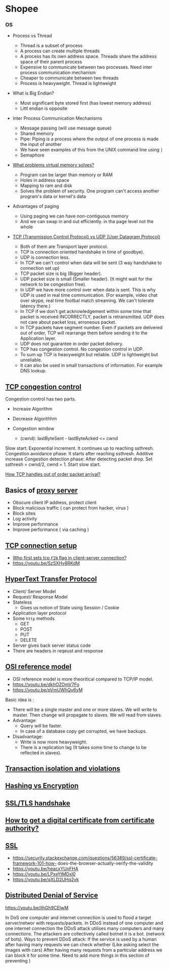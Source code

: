 # Shopee

### OS
- Process vs Thread
    - Thread is a subset of process
    - A process can create multiple threads
    - A process has its own address space. Threads share the address space of their parent process
    - Expensive to communicate between two processes. Need inter process communication mechanism
    - Cheaper to communicate between two threads
    - Process is heavyweight. Thread is lightweight

- What is Big Endian?
    - Most significant byte stored first (has lowest memory address)
    - Littl endian is opposite

- Inter Process Communication Mechanisms
    - Message passing (will use message queue)
    - Shared memory
    - Pipe: Piping is a process where the output of one process is made the input of another
    - We have seen examples of this from the UNIX command line using $\mid$
    - Semaphore

- [What problems virtual memory solves?](https://youtu.be/qlH4-oHnBb8)
    - Program can be larger than memory or RAM
    - Holes in address space
    - Mapping to ram and disk
    - Solves the problem of security. One program can't access another program's data or kernel's data

- Advantages of paging
  - Using paging we can have non-contiguous memory
  - And we can swap in and out efficiently. in tha page level not the whole

- [TCP (Transmission Control Protocol) vs UDP (User Datagram Protocol)](https://youtu.be/Vdc8TCESIg8)
    - Both of them are Transport layer protocol.
    - TCP is connection oriented handshake in time of goodbye). 
    - UDP is connection less.
    - In TCP we can't control when data will be sent (3 way handshake to connection set up)
    - TCP packet size is big (Bigger header). 
    - UDP packet size is small (Smaller header). (It might wait for the network to be congestion free). 
    - In UDP we have more control over when data is sent. This is why UDP is used in real time communication. (For example, video chat over skype, real time footbal match streaming. We can't tolerate latency there.)
    - In TCP if we don't get acknowledgement within some time that packet is received INCORRECTLY, packet is retransmitted. UDP does not care about packet loss, erroneous packet.
    -  In TCP packets have segment number. Even if packets are delivered out of order, TCP will rearrange them before sending it to the Application layer.
    - UDP does not guarantee in order packet delivery.
    - TCP has congestion control. No congestion control in UDP.
    -  To sum up TCP is heavyweight but reliable. UDP is lightweight but unreliable.
    - It can also be used in small transactions of information. For example DNS lookup.

## [TCP congestion control](https://youtu.be/uEN-71R4gjQ)
Congestion control has two parts.
- Increase Algorithm
- Decrease Algorithhm

- Congestion window
  - (cwnd): lastByteSent - lastByteAcked <= cwnd

 Slow start: Exponential increment. It continues up to reaching ssthresh.
 Congestion avoidance phase: It starts after reaching ssthresh. Additive increase
 Congestion detection phase: After detecting packet drop. Set ssthresh = cwnd/2,
 cwnd = 1. Start slow start.

 [How TCP handles out of order packet arrival?](https://youtu.be/YttGlOUFDvU)

## Basics of [proxy server](https://youtu.be/qU0PVSJCKcs)
  - Obscure client IP address, protect client
  - Block malicious traffic ( can protect from hacker, virus )
  - Block sites
  - Log activity
  - Improve performance
  - Improve performance ( via caching )


## [TCP connection setup](https://youtu.be/F27PLin3TV0)
- [Who first sets tcp `FIN` flag in client-server connection?](https://stackoverflow.com/questions/4677925/who-first-sets-tcp-fin-flag-in-client-server)
 - https://youtu.be/SzSXHv8RKdM


## [HyperText Transfer Protocol](https://youtu.be/rBm6eoFK28Q)
- Client/ Server Model
- Request/ Response Model
- Stateless
  - Gives us notion of State using Session / Cookie
- Application layer protocol
- Some `http` methods
  - GET
  - POST
  - PUT
  - DELETE
- Server gives back server status code
- There are headers in reqeust and response

## [OSI reference model]( https://youtu.be/i9RL5jD9cTI)
- OSI reference model is more theoritical compared to TCP/IP model.
- https://youtu.be/dkhOZOmV7Fo
- https://youtu.be/pVmUWhQv6yM

Basic idea is :
- There will be a single master and one or more slaves. We will write to master. Then change will propagate to slaves. We will read from slaves.
- Advantage:
  - Query will be faster.
  - In case of a database copy get corrupted, we have backups.
- Disadvantage:
  - Write is now more heavyweight.
  - There is a replication lag (It takes some time to change to be reflected in slaves).

## [Transaction isolation and violations](https://youtu.be/-gxyut1VLcs)
## [Hashing vs Encryption](https://youtu.be/8ZtInClXe1Q)
## [SSL/TLS handshake](https://youtu.be/sEkw8ZcxtFk)
## [How to get a digital certificate from certificate authority?](https://www.youtube.com/watch?v=33VYnE7Bzpk)
## [SSL](https://youtu.be/qXLD2UHq2vk)
  - https://security.stackexchange.com/questions/56389/ssl-certificate-framework-101-how- does-the-browser-actually-verify-the-validity
  - https://youtu.be/heacxYUnFHA
  - https://youtu.be/LPxeYtMDxl0
  - https://youtu.be/qXLD2UHq2vk

## [Distributed Denial of Service](http://www.security-faqs.com/dos-vs-ddos-what-is-the-difference.html)

 https://youtu.be/ilhGh9CEIwM

 In DoS one computer and internet connection is used to flood a target server/networ
 with requests/packets.
 In DDoS instead of one computer and one internet connection the DDoS attack
 utilises many computers and many connections. The attackers are collectively called
  botnet
    it is a bot.
(network of bots).
Ways to prevent DDoS attack:
If the service is used by a human after having many requests we can check whether
(Like
asking select the images with cars)
 After having many requests from a particular address we can block it for some time.
Need to add more things in this section of preventing )